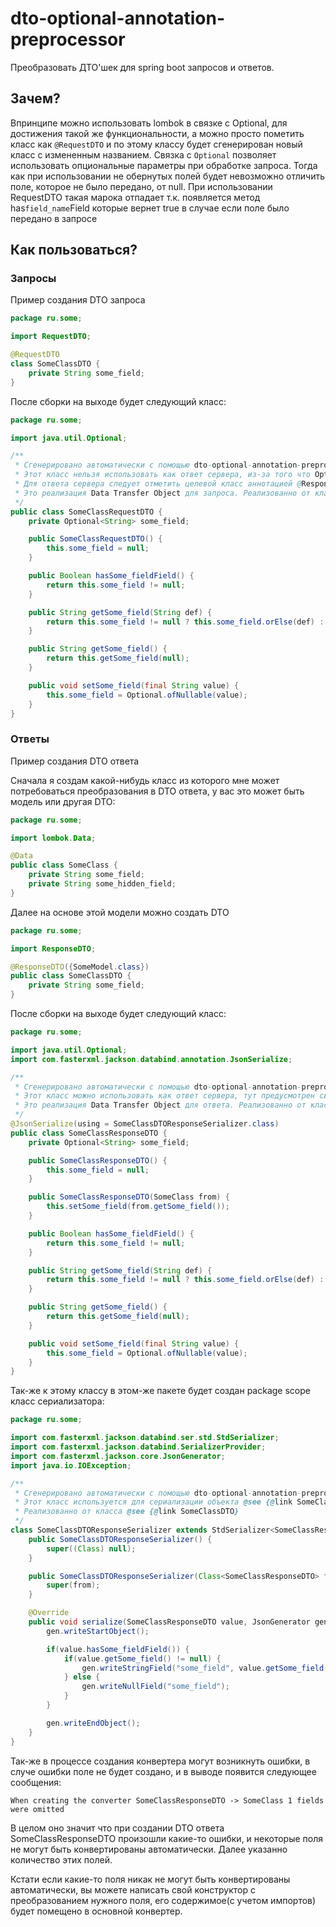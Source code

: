 # dto-optional-annotation-preprocessor

Преобразовать ДТО'шек для spring boot запросов и ответов.

## Зачем?
Впринципе можно использовать lombok в связке с Optional, для достижения
такой же функциональности, а можно просто пометить класс как `@RequestDTO`
и по этому классу будет сгенерирован новый класс с измененным названием.
Связка с `Optional` позволяет использовать опциональные параметры при
обработке запроса. Тогда как при использовании не обернутых полей будет
невозможно отличить поле, которое не было передано, от null. При
использовании RequestDTO такая марока отпадает т.к. появляется метод
has`field_name`Field которые вернет true в случае если поле было передано
в запросе

## Как пользоваться?
### Запросы
Пример создания DTO запроса

```java
package ru.some;

import RequestDTO;

@RequestDTO
class SomeClassDTO {
    private String some_field;
}
```

После сборки на выходе будет следующий класс:

```java
package ru.some;

import java.util.Optional;

/**
 * Сгенерировано автоматически с помощью dto-optional-annotation-preprocessor
 * Этот класс нельзя использовать как ответ сервера, из-за того что Optional не дружит с маппером, т.к. не реализует serializable
 * Для ответа сервера следует отметить целевой класс аннотацией @ResponseDTO и использовать TargetClassName + ResponseDTO
 * Это реализация Data Transfer Object для запроса. Реализованно от класса @see {@link SomeClassDTO}
 */
public class SomeClassRequestDTO {
	private Optional<String> some_field;

	public SomeClassRequestDTO() {
		this.some_field = null;
	}

	public Boolean hasSome_fieldField() {
		return this.some_field != null;
	}

	public String getSome_field(String def) {
		return this.some_field != null ? this.some_field.orElse(def) : def;
	}

	public String getSome_field() {
		return this.getSome_field(null);
	}

	public void setSome_field(final String value) {
		this.some_field = Optional.ofNullable(value);
	}
}
```

### Ответы
Пример создания DTO ответа

Сначала я создам какой-нибудь класс из которого мне может
потребоваться преобразования в DTO ответа, у вас это может быть модель
или другая DTO:

```java
package ru.some;

import lombok.Data;

@Data
public class SomeClass {
    private String some_field;
    private String some_hidden_field;
}
```

Далее на основе этой модели можно создать DTO

```java
package ru.some;

import ResponseDTO;

@ResponseDTO({SomeModel.class})
public class SomeClassDTO {
    private String some_field;
}
```

После сборки на выходе будет следующий класс:

```java
package ru.some;

import java.util.Optional;
import com.fasterxml.jackson.databind.annotation.JsonSerialize;

/**
 * Сгенерировано автоматически с помощью dto-optional-annotation-preprocessor
 * Этот класс можно использовать как ответ сервера, тут предусмотрен свой сериализатор
 * Это реализация Data Transfer Object для ответа. Реализованно от класса @see {@link SomeClassDTO}
 */
@JsonSerialize(using = SomeClassDTOResponseSerializer.class)
public class SomeClassResponseDTO {
	private Optional<String> some_field;

	public SomeClassResponseDTO() {
		this.some_field = null;
	}

	public SomeClassResponseDTO(SomeClass from) {
		this.setSome_field(from.getSome_field());
	}

	public Boolean hasSome_fieldField() {
		return this.some_field != null;
	}

	public String getSome_field(String def) {
		return this.some_field != null ? this.some_field.orElse(def) : def;
	}

	public String getSome_field() {
		return this.getSome_field(null);
	}

	public void setSome_field(final String value) {
		this.some_field = Optional.ofNullable(value);
	}
}
```

Так-же к этому классу в этом-же пакете будет создан package scope класс сериализатора:

```java
package ru.some;

import com.fasterxml.jackson.databind.ser.std.StdSerializer;
import com.fasterxml.jackson.databind.SerializerProvider;
import com.fasterxml.jackson.core.JsonGenerator;
import java.io.IOException;

/**
 * Сгенерировано автоматически с помощью dto-optional-annotation-preprocessor
 * Этот класс используется для сериализации объекта @see {@link SomeClassResponseDTO}.
 * Реализованно от класса @see {@link SomeClassDTO}
 */
class SomeClassDTOResponseSerializer extends StdSerializer<SomeClassResponseDTO> {
	public SomeClassDTOResponseSerializer() {
		super((Class) null);
	}

	public SomeClassDTOResponseSerializer(Class<SomeClassResponseDTO> from) {
		super(from);
	}

	@Override
	public void serialize(SomeClassResponseDTO value, JsonGenerator gen, SerializerProvider provider) throws IOException {
		gen.writeStartObject();

		if(value.hasSome_fieldField()) {
			if(value.getSome_field() != null) {
				gen.writeStringField("some_field", value.getSome_field());
			} else {
				gen.writeNullField("some_field");
			}
		}

		gen.writeEndObject();
	}
}
```

Так-же в процессе создания конвертера могут возникнуть ошибки, в случе ошибки поле не будет создано, и в
выводе появится следующее сообщения:

```text
When creating the converter SomeClassResponseDTO -> SomeClass 1 fields were omitted
```

В целом оно значит что при создании DTO ответа SomeClassResponseDTO произошли какие-то ошибки,
и некоторые поля не могут быть конвертированы автоматически. Далее указанно количество этих полей.

Кстати если какие-то поля никак не могут быть конвертированы автоматически, вы можете написать свой конструктор
с преобразованием нужного поля, его содержимое(с учетом импортов) будет помещено в основной конвертер.